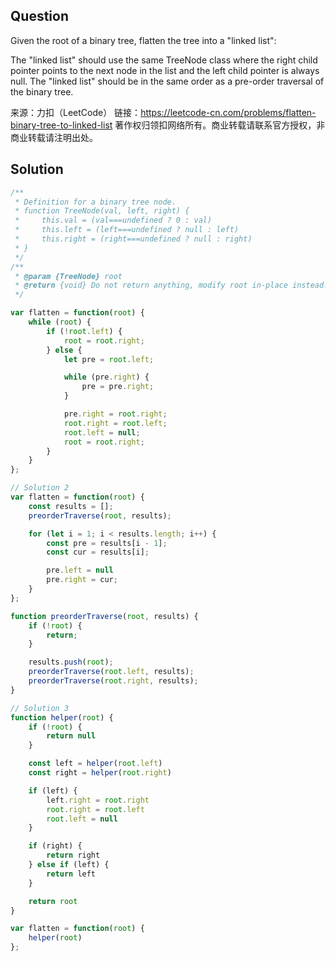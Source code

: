 ## Question
Given the root of a binary tree, flatten the tree into a "linked list":

The "linked list" should use the same TreeNode class where the right child pointer points to the next node in the list and the left child pointer is always null.
The "linked list" should be in the same order as a pre-order traversal of the binary tree.

来源：力扣（LeetCode）
链接：https://leetcode-cn.com/problems/flatten-binary-tree-to-linked-list
著作权归领扣网络所有。商业转载请联系官方授权，非商业转载请注明出处。

## Solution
```javascript
/**
 * Definition for a binary tree node.
 * function TreeNode(val, left, right) {
 *     this.val = (val===undefined ? 0 : val)
 *     this.left = (left===undefined ? null : left)
 *     this.right = (right===undefined ? null : right)
 * }
 */
/**
 * @param {TreeNode} root
 * @return {void} Do not return anything, modify root in-place instead.
 */

var flatten = function(root) {
    while (root) {
        if (!root.left) {
            root = root.right;
        } else {
            let pre = root.left;

            while (pre.right) {
                pre = pre.right;
            }

            pre.right = root.right;
            root.right = root.left;
            root.left = null;
            root = root.right;
        }
    }
};

// Solution 2
var flatten = function(root) {
    const results = [];
    preorderTraverse(root, results);

    for (let i = 1; i < results.length; i++) {
        const pre = results[i - 1];
        const cur = results[i];

        pre.left = null
        pre.right = cur;
    }
};

function preorderTraverse(root, results) {
    if (!root) {
        return;
    }

    results.push(root);
    preorderTraverse(root.left, results);
    preorderTraverse(root.right, results);
}

// Solution 3
function helper(root) {
    if (!root) {
        return null
    }

    const left = helper(root.left)
    const right = helper(root.right)

    if (left) {
        left.right = root.right
        root.right = root.left
        root.left = null
    }

    if (right) {
        return right
    } else if (left) {
        return left
    }

    return root
}

var flatten = function(root) {
    helper(root)
};
```